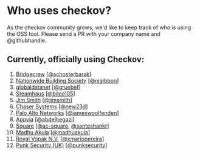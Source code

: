 # Who uses checkov?

As the checkov community grows, we'd like to keep track of who is using the OSS tool. 
Please send a PR with your company name and @githubhandle.

## Currently, officially using Checkov:

1. [Bridgecrew](https://bridgecrew.io/) [[@schosterbarak](https://github.com/schosterbarak)]
1. [Nationwide Building Society](https://www.nationwide.co.uk/) [[@njgibbon](https://github.com/njgibbon)]
1. [globaldatanet](https://globaldatanet.com/) [[@gruebel](https://github.com/gruebel)]
1. [Steamhaus](https://www.steamhaus.co.uk/) [[@bilco105](https://github.com/bilco105)]
1. [Jim Smith](https://www.linkedin.com/in/mr-j-smith/) [[@jimsmith](https://github.com/jimsmith)]
1. [Chaser Systems](https://chasersystems.com/) [[@new23d](https://github.com/new23d)]
1. [Palo Alto Networks](https://www.paloaltonetworks.com/) [[@jameswoolfenden](https://github.com/JamesWoolfenden)]
1. [Appvia](https://www.appvia.io/) [[@abdelhegazi](https://github.com/abdelhegazi)]
1. [Square](https://squareup.com/) [[@ac-square](https://github.com/ac-square), [@santoshankr](https://github.com/santoshankr)]
1. [Madhu Akula](https://madhuakula.com/) [[@madhuakula](https://github.com/madhuakula)]
1. [Royal Vopak N.V.](https://vopak.com/) [[@xmariopereira](https://github.com/xmariopereira)]
1. [Punk Security (UK)](https://punksecurity.co.uk/) [[@punksecurity](https://github.com/punk-security)]

